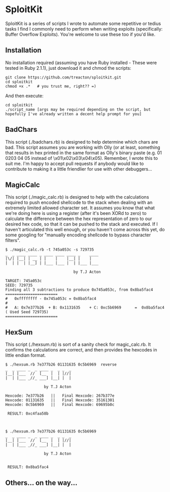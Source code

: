# SploitKit 


SploitKit is a series of scripts I wrote to automate some repetitive or tedius tasks I find I commonly need to perform when writing exploits (specifically: Buffer Overflow Exploits). You're welcome to use these too if you'd like.

## Installation

No installation required (assuming you have Ruby installed - These were tested in Ruby 2.1.1), just download it and chmod the scripts:

    git clone https://github.com/treacton/sploitkit.git
    cd sploitkit
    chmod +x .*   # you trust me, right?? =)

And then execute:

    cd sploitkit
    ./script_name [args may be required depending on the script, but hopefully I've already written a decent help prompt for you]


## BadChars

This script (./badchars.rb) is designed to help determine which chars are bad. This script assumes you are working with Olly (or at least, something that results in hex printed in the same format as Olly's binary paste (e.g. 01 0203 04 05 instead of \x01\x02\x03\x04\x05). Remember, I wrote this to suit me. I'm happy to accept pull requests if anybody would like to contribute to making it a little friendlier for use with other debuggers...


## MagicCalc

This script (./magic_calc.rb) is designed to help with the calculations required to push encoded shellcode to the stack when dealing with an extremely limited allowed character set. It assumes you know that what we're doing here is using a register (after it's been XORd to zero) to calculate the difference between the hex representation of zero to our desired hex code, so that it can be pushed to the stack and executed. If I haven't articulated this well enough, or you haven't come across this yet, do some googling for "manually encoding shellcode to bypass character filters".


    $ ./magic_calc.rb -t 745a053c -s 729735
    _  _ ____ ____ _ ____ ____ ____ _    ____
    |\/| |__| | __ | |    |    |__| |    |   
    |  | |  | |__] | |___ |___ |  | |___ |___
    
                                  by T.J Acton
    
    TARGET: 745a053c
    SEED: 729735
    Finding all 3 subtractions to produce 0x745a053c, from 0x8ba5fac4
    =======================
    #   0xffffffff - 0x745a053c = 0x8ba5fac4                                 
    #
    #   A: 0x7e377b26  + B: 0x1131635    + C: 0xc5b6969      =  0x8ba5fac4     ( Used Seed 729735)
    =======================


## HexSum

This script (./hexsum.rb) is sort of a sanity check for magic_calc.rb. It confirms the calculations are correct, and then provides the hexcodes in little endian format.

    $ ./hexsum.rb 7e377b26 01131635 0c5b6969  reverse
    _  _ ____ _  _ ____ _  _ _  _
    |__| |___  //  [__  |  | |//|
    |  | |___ _//_ ___] |__| |  |
    
                     by T.J Acton
    
    Hexcode: 7e377b26   ||   Final Hexcode: 267b377e
    Hexcode: 01131635   ||   Final Hexcode: 35161301
    Hexcode: 0c5b6969   ||   Final Hexcode: 69695b0c
    
     RESULT: 0xc4faa58b



    $ ./hexsum.rb 7e377b26 01131635 0c5b6969 
    _  _ ____ _  _ ____ _  _ _  _
    |__| |___  //  [__  |  | |//|
    |  | |___ _//_ ___] |__| |  |
    
                     by T.J Acton
    
    
     RESULT: 0x8ba5fac4

## Others... on the way...

